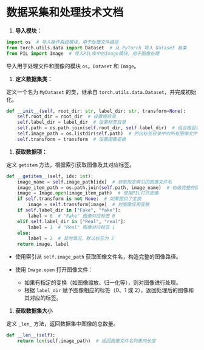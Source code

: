 # 数据采集和处理技术文档

1. **导入模块：**

```python
import os  # 导入操作系统模块，用于处理文件路径
from torch.utils.data import Dataset  # 从 PyTorch 导入 Dataset 基类
from PIL import Image  # 导入PIL库中的Image模块，用于图像处理
```

导入用于处理文件和图像的模块 `os`，`Dataset` 和 `Image`。

1. **定义数据集类：**

定义一个名为 `MyDataset` 的类，继承自 `torch.utils.data.Dataset`，并完成初始化。

```python
def __init__(self, root_dir: str, label_dir: str, transform=None):
    self.root_dir = root_dir  # 设置根目录
    self.label_dir = label_dir  # 设置标签目录
    self.path = os.path.join(self.root_dir, self.label_dir)  # 组合根目录和标签目录以形成完整路径
    self.image_path = os.listdir(self.path)  # 列出标签目录中的所有图像文件名
    self.transform = transform  # 设置图像变换
```

1. **获取数据项：**

定义 `getitem` 方法，根据索引获取图像及其对应标签。

```python
def __getitem__(self, idx: int):
    image_name = self.image_path[idx]  # 获取指定索引的图像文件名
    image_item_path = os.path.join(self.path, image_name)  # 构造完整的图像路径
    image = Image.open(image_item_path)  # 使用PIL打开图像
    if self.transform is not None:  # 如果提供了变换
        image = self.transform(image)  # 对图像应用变换
    if self.label_dir in ["Fake", "fake"]:
        label = 0  # "Fake" 图像对应标签 0
    elif self.label_dir in ["Real", "real"]:
        label = 1  # "Real" 图像对应标签 1
    else:
        label = 2  # 其他情况，默认标签为 2
    return image, label
```

- 使用索引从 `self.image_path` 获取图像文件名，构造完整的图像路径。
- 使用 `Image.open` 打开图像文件：

  - 如果有指定的变换（如图像缩放、归一化等），则对图像进行处理。
  - 根据 `label_dir` 赋予图像相应的标签（0、1 或 2），返回处理后的图像和其对应的标签。

1. **获取数据集大小**

定义 `_len_` 方法，返回数据集中图像的总数量。

```python
def __len__(self):
    return len(self.image_path)  # 返回图像文件名列表的长度
```
